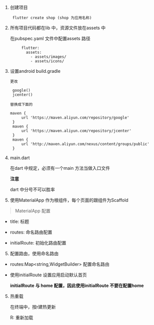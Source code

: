 1. 创建项目

        flutter create shop (shop 为应用名称)

2. 所有项目代码都在lib 中，资源文件放在assets 中

   在pubspec.yaml 文件中配置assets 路径

            flutter:
              assets:
                - assets/images/
                - assets/icons/

3. 设置android build.gradle

       更改

        google()
        jcenter()
        
       替换成下面的

       maven {
            url 'https://maven.aliyun.com/repository/google'
        }
        maven {
            url 'https://maven.aliyun.com/repository/jcenter'
        }
        maven {
            url 'http://maven.aliyun.com/nexus/content/groups/public'
        }

3. main.dart 

   在dart 中规定，必须有一个main 方法当做入口文件

   **注意**

   dart 中分号不可以胜率

4. 使用MaterialApp 作为根组件，每个页面的跟组件为Scaffold

> MaterialApp 配置

+ title: 标题

+ routes: 命名路由配置

+ initialRoute: 初始化路由配置

5. 配置路由，使用命名路由

+ routes:Map<string,WidgetBuilder> 配置命名路由

+ 使用initialRoute 设置应用启动默认首页

   **initialRoute 与 home 配置，因此使用initialRoute 不要在配置home**

5. 热重载

   在终端中，按r建热更新

   R: 重新加载